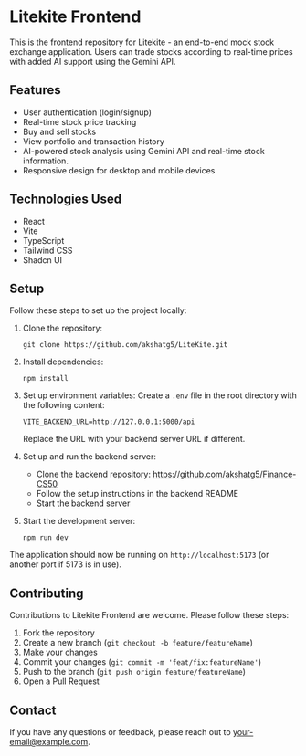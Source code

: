 # Litekite Frontend

This is the frontend repository for Litekite - an end-to-end mock stock exchange application. Users can trade stocks according to real-time prices with added AI support using the Gemini API.

## Features

- User authentication (login/signup)
- Real-time stock price tracking
- Buy and sell stocks
- View portfolio and transaction history
- AI-powered stock analysis using Gemini API and real-time stock information.
- Responsive design for desktop and mobile devices

## Technologies Used

- React
- Vite
- TypeScript
- Tailwind CSS
- Shadcn UI

## Setup

Follow these steps to set up the project locally:

1. Clone the repository:
   ```
   git clone https://github.com/akshatg5/LiteKite.git
   ```

2. Install dependencies:
   ```
   npm install
   ```

3. Set up environment variables:
   Create a `.env` file in the root directory with the following content:
   ```
   VITE_BACKEND_URL=http://127.0.0.1:5000/api
   ```
   Replace the URL with your backend server URL if different.

4. Set up and run the backend server:
   - Clone the backend repository: https://github.com/akshatg5/Finance-CS50
   - Follow the setup instructions in the backend README
   - Start the backend server

5. Start the development server:
   ```
   npm run dev
   ```

The application should now be running on `http://localhost:5173` (or another port if 5173 is in use).

## Contributing

Contributions to Litekite Frontend are welcome. Please follow these steps:

1. Fork the repository
2. Create a new branch (`git checkout -b feature/featureName`)
3. Make your changes
4. Commit your changes (`git commit -m 'feat/fix:featureName'`)
5. Push to the branch (`git push origin feature/featureName`)
6. Open a Pull Request
## Contact

If you have any questions or feedback, please reach out to [your-email@example.com](https://x.com/AkshatGirdhar2).
